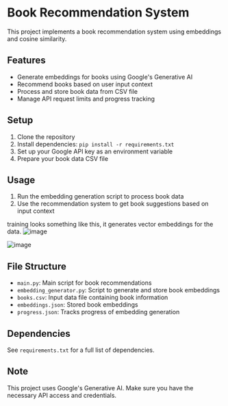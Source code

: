 # Book Recommendation System

This project implements a book recommendation system using embeddings and cosine similarity.

## Features

- Generate embeddings for books using Google's Generative AI
- Recommend books based on user input context
- Process and store book data from CSV file
- Manage API request limits and progress tracking

## Setup

1. Clone the repository
2. Install dependencies: `pip install -r requirements.txt`
3. Set up your Google API key as an environment variable
4. Prepare your book data CSV file

## Usage

1. Run the embedding generation script to process book data
2. Use the recommendation system to get book suggestions based on input context

training looks something like this, it generates vector embeddings for the data. 
![image](https://github.com/user-attachments/assets/247dca45-0076-41e3-863a-d88442c27d53)


![image](https://github.com/user-attachments/assets/7dc92f18-5131-466a-8104-e4f11c9252bf)


## File Structure

- `main.py`: Main script for book recommendations
- `embedding_generator.py`: Script to generate and store book embeddings
- `books.csv`: Input data file containing book information
- `embeddings.json`: Stored book embeddings
- `progress.json`: Tracks progress of embedding generation

## Dependencies

See `requirements.txt` for a full list of dependencies.

## Note

This project uses Google's Generative AI. Make sure you have the necessary API access and credentials.
